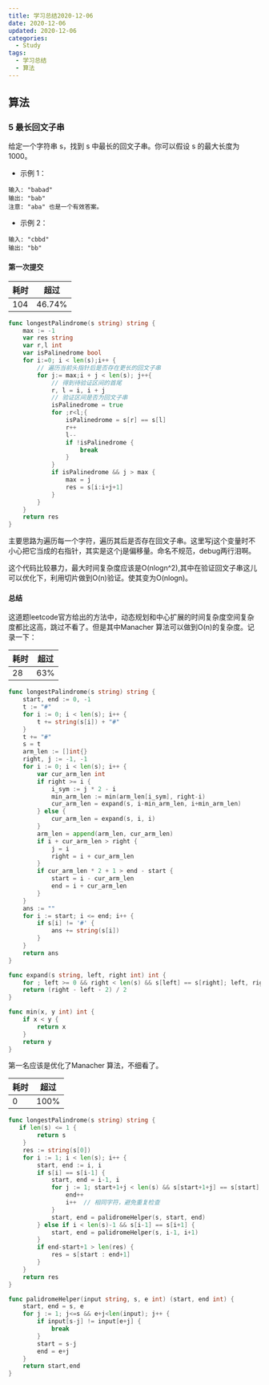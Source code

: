 ```yaml
---
title: 学习总结2020-12-06
date: 2020-12-06
updated: 2020-12-06
categories:
  - Study
tags:
  - 学习总结
  - 算法
---
```


## 算法
### 5 最长回文子串

给定一个字符串 s，找到 s 中最长的回文子串。你可以假设 s 的最大长度为 1000。

- 示例 1：
```
输入: "babad"
输出: "bab"
注意: "aba" 也是一个有效答案。
```
- 示例 2：
```
输入: "cbbd"
输出: "bb"
```
#### 第一次提交

 | 耗时 | 超过   |
 | ---- | ------ |
 | 104  | 46.74% |

```GO
func longestPalindrome(s string) string {
    max := -1
    var res string
    var r,l int
    var isPalinedrome bool
    for i:=0; i < len(s);i++ {
        // 遍历当前头指针后是否存在更长的回文子串
        for j:= max;i + j < len(s); j++{
            // 得到待验证区间的首尾
            r, l = i, i + j
            // 验证区间是否为回文子串
            isPalinedrome = true
            for ;r<l;{
                isPalinedrome = s[r] == s[l]
                r++
                l--
                if !isPalinedrome {
                    break
                }
            }
            if isPalinedrome && j > max {
                max = j
                res = s[i:i+j+1]
            }
        } 
    }
    return res
}
```

主要思路为遍历每一个字符，遍历其后是否存在回文子串。这里写j这个变量时不小心把它当成的右指针，其实是这个j是偏移量。命名不规范，debug两行泪啊。

这个代码比较暴力，最大时间复杂度应该是O(nlogn^2),其中在验证回文子串这儿可以优化下，利用切片做到O(n)验证。使其变为O(nlogn)。

#### 总结
这道题leetcode官方给出的方法中，动态规划和中心扩展的时间复杂度空间复杂度都比这高，跳过不看了。但是其中Manacher 算法可以做到O(n)的复杂度。记录一下：

 | 耗时 | 超过 |
 | ---- | ---- |
 | 28   | 63%  |

```go
func longestPalindrome(s string) string {
    start, end := 0, -1
    t := "#"
    for i := 0; i < len(s); i++ {
        t += string(s[i]) + "#"
    }
    t += "#"
    s = t
    arm_len := []int{}
    right, j := -1, -1
    for i := 0; i < len(s); i++ {
        var cur_arm_len int
        if right >= i {
            i_sym := j * 2 - i
            min_arm_len := min(arm_len[i_sym], right-i)
            cur_arm_len = expand(s, i-min_arm_len, i+min_arm_len)
        } else {
            cur_arm_len = expand(s, i, i)
        }
        arm_len = append(arm_len, cur_arm_len)
        if i + cur_arm_len > right {
            j = i
            right = i + cur_arm_len
        }
        if cur_arm_len * 2 + 1 > end - start {
            start = i - cur_arm_len
            end = i + cur_arm_len
        }
    }
    ans := ""
    for i := start; i <= end; i++ {
        if s[i] != '#' {
            ans += string(s[i])
        }
    }
    return ans
}

func expand(s string, left, right int) int {
    for ; left >= 0 && right < len(s) && s[left] == s[right]; left, right = left-1, right+1 { }
    return (right - left - 2) / 2
}

func min(x, y int) int {
    if x < y {
        return x
    }
    return y
}
```

第一名应该是优化了Manacher 算法，不细看了。

 | 耗时 | 超过 |
 | ---- | ---- |
 | 0    | 100% |


```go
func longestPalindrome(s string) string {
   if len(s) <= 1 {
        return s
    }
    res := string(s[0])
    for i := 1; i < len(s); i++ {
        start, end := i, i
        if s[i] == s[i-1] {
            start, end = i-1, i
            for j := 1; start+1+j < len(s) && s[start+1+j] == s[start]; j++ {
                end++
                i++  // 相同字符，避免重复检查
            }
            start, end = palidromeHelper(s, start, end)
        } else if i < len(s)-1 && s[i-1] == s[i+1] {
            start, end = palidromeHelper(s, i-1, i+1)
        }
        if end-start+1 > len(res) {
            res = s[start : end+1]
        }
    }
    return res
}

func palidromeHelper(input string, s, e int) (start, end int) {
    start, end = s, e
    for j := 1; j<=s && e+j<len(input); j++ {
        if input[s-j] != input[e+j] {
            break
        }
        start = s-j
        end = e+j
    }
    return start,end
}
```